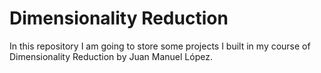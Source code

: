 # Dimensionality Reduction
In this repository I am going to store some projects I built in my course of Dimensionality Reduction by Juan Manuel López.